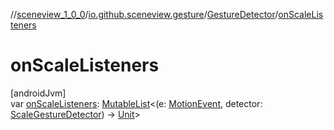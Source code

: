 //[sceneview_1_0_0](../../../index.md)/[io.github.sceneview.gesture](../index.md)/[GestureDetector](index.md)/[onScaleListeners](on-scale-listeners.md)

# onScaleListeners

[androidJvm]\
var [onScaleListeners](on-scale-listeners.md): [MutableList](https://kotlinlang.org/api/latest/jvm/stdlib/kotlin.collections/-mutable-list/index.html)&lt;(e: [MotionEvent](https://developer.android.com/reference/kotlin/android/view/MotionEvent.html), detector: [ScaleGestureDetector](../-scale-gesture-detector/index.md)) -&gt; [Unit](https://kotlinlang.org/api/latest/jvm/stdlib/kotlin/-unit/index.html)&gt;
